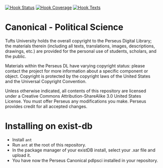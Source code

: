 [![Hook Status](http://ci.perseids.org/api/rest/v1.0/code/PerseusDL/canonical-pdlpsci/status.svg?branch=refs%2Fheads%2Fmaster)](http://ci.perseids.org/repo/PerseusDL/canonical-pdlpsci)
[![Hook Coverage](http://ci.perseids.org/api/rest/v1.0/code/PerseusDL/canonical-pdlpsci/coverage.svg?branch=refs%2Fheads%2Fmaster)](http://ci.perseids.org/repo/PerseusDL/canonical-pdlpsci)
[![Hook Texts](http://ci.perseids.org/api/rest/v1.0/code/PerseusDL/canonical-pdlpsci/cts.svg?branch=refs%2Fheads%2Fmaster)](http://ci.perseids.org/repo/PerseusDL/canonical-pdlpsci)

Canonical - Political Science
=========

Tufts University holds the overall copyright to the Perseus Digital Library; the materials therein 
(including all texts, translations, images, descriptions, drawings, etc.) are provided for the 
personal use of students, scholars, and the public. 

Materials within the Perseus DL have varying copyright status: please contact the project for more information 
about a specific component or object.  Copyright is protected by the copyright laws of the United States and 
the Universal Copyright Convention. 

Unless otherwise indicated, all contents of this repository are licensed under a 
Creative Commons Attribution-ShareAlike 3.0 United States License. You must  offer Perseus
any modifications you make. Perseus provides credit for all accepted changes.

# Installing on exist-db

- Install `ant`
- Run `ant` at the root of this repository.
- In the package manager of your existDB install, select your .xar file and upload it.
- You have now the Perseus Canonical pdlpsci installed in your repository.
